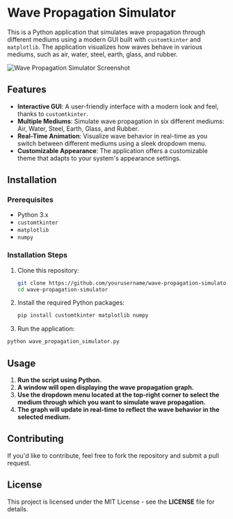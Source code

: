 # Wave Propagation Simulator

This is a Python application that simulates wave propagation through different mediums using a modern GUI built with `customtkinter` and `matplotlib`. The application visualizes how waves behave in various mediums, such as air, water, steel, earth, glass, and rubber.

![Wave Propagation Simulator Screenshot](https://i.imgur.com/5MiPCF4_d.webp?maxwidth=760&fidelity=grand)

## Features

- **Interactive GUI**: A user-friendly interface with a modern look and feel, thanks to `customtkinter`.
- **Multiple Mediums**: Simulate wave propagation in six different mediums: Air, Water, Steel, Earth, Glass, and Rubber.
- **Real-Time Animation**: Visualize wave behavior in real-time as you switch between different mediums using a sleek dropdown menu.
- **Customizable Appearance**: The application offers a customizable theme that adapts to your system's appearance settings.

## Installation

### Prerequisites

- Python 3.x
- `customtkinter`
- `matplotlib`
- `numpy`

### Installation Steps

1. Clone this repository:

   ```bash
   git clone https://github.com/yourusername/wave-propagation-simulator.git
   cd wave-propagation-simulator

2. Install the required Python packages:

   ```bash
   pip install customtkinter matplotlib numpy
   
3. Run the application:

  ```bash
  python wave_propagation_simulator.py
  ```

## Usage

1. **Run the script using Python.**
2. **A window will open displaying the wave propagation graph.**
3. **Use the dropdown menu located at the top-right corner to select the medium through which you want to simulate wave propagation.**
4. **The graph will update in real-time to reflect the wave behavior in the selected medium.**

## Contributing

If you'd like to contribute, feel free to fork the repository and submit a pull request.

## License
This project is licensed under the MIT License - see the **LICENSE** file for details.





